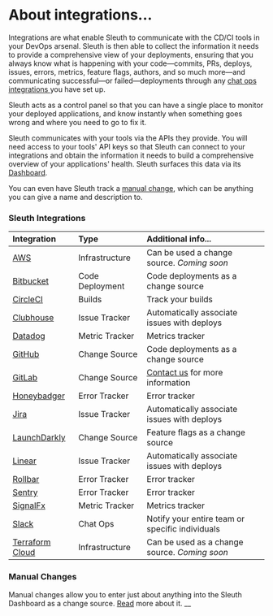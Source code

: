 # About integrations...

Integrations are what enable Sleuth to communicate with the CD/CI tools in your DevOps arsenal. Sleuth is then able to collect the information it needs to provide a comprehensive view of your deployments, ensuring that you always know what is happening with your code—commits, PRs, deploys, issues, errors, metrics, feature flags, authors, and so much more—and communicating successful—or failed—deployments through any [chat ops integrations ](about-integrations.md#chat-ops)you have set up. 

Sleuth acts as a control panel so that you can have a single place to monitor your deployed applications, and know instantly when something goes wrong and where you need to go to fix it. 

Sleuth communicates with your tools via the APIs they provide. You will need access to your tools' API keys so that Sleuth can connect to your integrations and obtain the information it needs to build a comprehensive overview of your applications' health. Sleuth surfaces this data via its [Dashboard](../dashboard/).  

You can even have Sleuth track a [manual change](manual-changes.md), which can be anything you can give a name and description to. 

### Sleuth Integrations

| Integration | Type | Additional info... |
| :--- | :--- | :--- |
| [AWS](change-sources/infrastructure/aws.md) | Infrastructure | Can be used a change source. _Coming soon_ |
| [Bitbucket](change-sources/code-deployment/bitbucket.md) | Code Deployment | Code deployments as a change source |
| [CircleCI](builds/circleci.md) | Builds | Track your builds |
| [Clubhouse](issue-trackers/clubhouse.md) | Issue Tracker | Automatically associate issues with deploys |
| [Datadog](impact-sources/metrics/datadog.md) | Metric Tracker | Metrics tracker |
| [GitHub](change-sources/code-deployment/github.md) | Change Source | Code deployments as a change source |
| [GitLab](change-sources/code-deployment/gitlab.md) | Change Source | [Contact us](mailto:support@sleuth.io?subject=Interested%20in%20New%20Relic%20integration) for more information |
| [Honeybadger](impact-sources/errors/honeybadger.md) | Error Tracker | Error tracker |
| [Jira](issue-trackers/jira.md) | Issue Tracker | Automatically associate issues with deploys |
| [LaunchDarkly](change-sources/feature-flags/launchdarkly.md) | Change Source | Feature flags as a change source |
| [Linear](issue-trackers/linear.md) | Issue Tracker | Automatically associate issues with deploys |
| [Rollbar](impact-sources/errors/rollbar.md) | Error Tracker | Error tracker |
| [Sentry](impact-sources/errors/sentry.md) | Error Tracker | Error tracker |
| [SignalFx](impact-sources/metrics/signalfx.md) | Metric Tracker | Metrics tracker |
| [Slack](chat-ops/slack.md) | Chat Ops | Notify your entire team or specific individuals |
| [Terraform Cloud](change-sources/infrastructure/terraform-cloud.md) | Infrastructure | Can be used as a change source. _Coming soon_ |

### Manual Changes

Manual changes allow you to enter just about anything into the Sleuth Dashboard as a change source. [Read](manual-changes.md) more about it.  __

